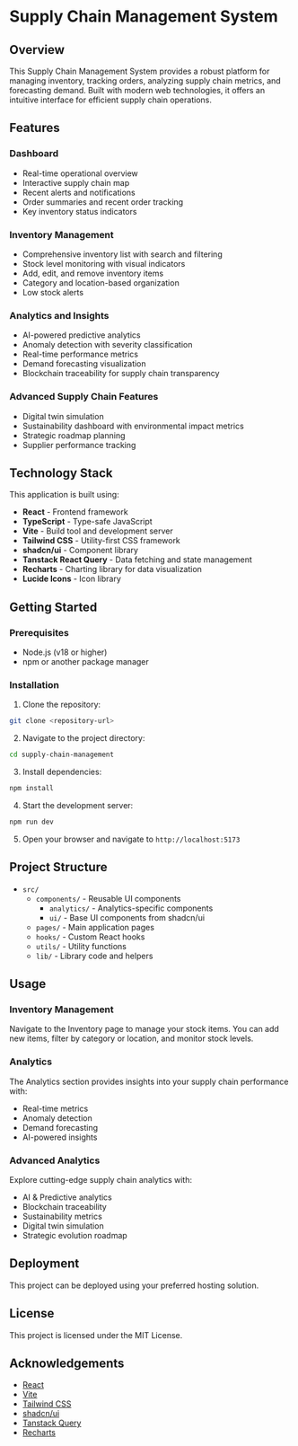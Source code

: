 
# Supply Chain Management System

## Overview

This Supply Chain Management System provides a robust platform for managing inventory, tracking orders, analyzing supply chain metrics, and forecasting demand. Built with modern web technologies, it offers an intuitive interface for efficient supply chain operations.

## Features

### Dashboard
- Real-time operational overview
- Interactive supply chain map
- Recent alerts and notifications
- Order summaries and recent order tracking
- Key inventory status indicators

### Inventory Management
- Comprehensive inventory list with search and filtering
- Stock level monitoring with visual indicators
- Add, edit, and remove inventory items
- Category and location-based organization
- Low stock alerts

### Analytics and Insights
- AI-powered predictive analytics
- Anomaly detection with severity classification
- Real-time performance metrics
- Demand forecasting visualization
- Blockchain traceability for supply chain transparency

### Advanced Supply Chain Features
- Digital twin simulation
- Sustainability dashboard with environmental impact metrics
- Strategic roadmap planning
- Supplier performance tracking

## Technology Stack

This application is built using:

- **React** - Frontend framework
- **TypeScript** - Type-safe JavaScript
- **Vite** - Build tool and development server
- **Tailwind CSS** - Utility-first CSS framework
- **shadcn/ui** - Component library
- **Tanstack React Query** - Data fetching and state management
- **Recharts** - Charting library for data visualization
- **Lucide Icons** - Icon library

## Getting Started

### Prerequisites

- Node.js (v18 or higher)
- npm or another package manager

### Installation

1. Clone the repository:
```sh
git clone <repository-url>
```

2. Navigate to the project directory:
```sh
cd supply-chain-management
```

3. Install dependencies:
```sh
npm install
```

4. Start the development server:
```sh
npm run dev
```

5. Open your browser and navigate to `http://localhost:5173`

## Project Structure

- `src/`
  - `components/` - Reusable UI components
    - `analytics/` - Analytics-specific components
    - `ui/` - Base UI components from shadcn/ui
  - `pages/` - Main application pages
  - `hooks/` - Custom React hooks
  - `utils/` - Utility functions
  - `lib/` - Library code and helpers

## Usage

### Inventory Management
Navigate to the Inventory page to manage your stock items. You can add new items, filter by category or location, and monitor stock levels.

### Analytics
The Analytics section provides insights into your supply chain performance with:
- Real-time metrics
- Anomaly detection
- Demand forecasting
- AI-powered insights

### Advanced Analytics
Explore cutting-edge supply chain analytics with:
- AI & Predictive analytics
- Blockchain traceability
- Sustainability metrics
- Digital twin simulation
- Strategic evolution roadmap

## Deployment

This project can be deployed using your preferred hosting solution.

## License

This project is licensed under the MIT License.

## Acknowledgements

- [React](https://reactjs.org/)
- [Vite](https://vitejs.dev/)
- [Tailwind CSS](https://tailwindcss.com/)
- [shadcn/ui](https://ui.shadcn.com/)
- [Tanstack Query](https://tanstack.com/query)
- [Recharts](https://recharts.org/)


